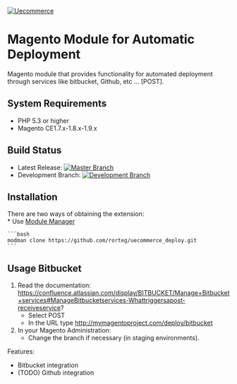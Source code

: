<a href="http://www.uecommerce.com.br">![Uecommerce](http://www.uecommerce.com.br/wp-content/uploads/2012/11/logo2.gif)</a>

Magento Module for Automatic Deployment
===================

Magento module that provides functionality for automated deployment through services like bitbucket, Github, etc ... [POST].

System Requirements
-------------------
* PHP 5.3 or higher
* Magento CE1.7.x-1.8.x-1.9.x

Build Status
------------
* Latest Release: [![Master Branch](https://travis-ci.org/rorteg/uecommerce_deploy.png?branch=master)](https://travis-ci.org/rorteg/uecommerce_deploy)
* Development Branch: [![Development Branch](https://travis-ci.org/rorteg/uecommerce_deploy.png?branch=develop)](https://travis-ci.org/rorteg/uecommerce_deploy)

Installation
------------
There are two ways of obtaining the extension:    
    * Use [Module Manager](https://github.com/colinmollenhour/modman)

    ```bash
    modman clone https://github.com/rorteg/uecommerce_deploy.git
    ```

Usage Bitbucket
---------------
1. Read the documentation: https://confluence.atlassian.com/display/BITBUCKET/Manage+Bitbucket+services#ManageBitbucketservices-Whattriggersapost-receiveservice?
    * Select POST
    * In the URL type http://mymagentoproject.com/deploy/bitbucket
2. In your Magento Administration:
    * Change the branch if necessary (in staging environments).

Features:
* Bitbucket integration
* (TODO) Github integration
